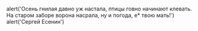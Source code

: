 alert('Осень гнилая давно уж настала, птицы говно начинают клевать. На старом заборе ворона насрала, ну и погода, е* твою мать!')
alert('Сергей Есенин')
